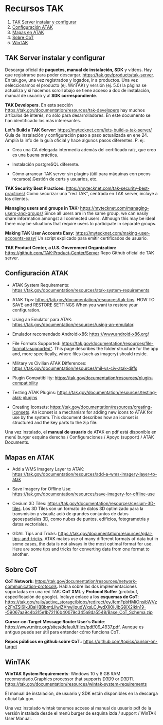 # Recursos TAK

[pcyetano. v1.0]: #

1. [TAK Server instalar y configurar](#tak-server-instalar-y-configurar)
2. [Configuración ATAK](#id-2)
3. [Mapas en ATAK](#id-3)
4. [Sobre CoT](#id-4)
5. [WinTAK](#id-5)

## TAK Server instalar y configurar

Descarga oficial de **paquetes, manual de instalación, SDK** y vídeos. Hay que registrarse para poder descargar. <https://tak.gov/products/tak-server>.
En tak.gov, una vez registrados y logados, ir a productos.
Una vez seleccionamos el producto (ej. WinTAK) y versión (ej. 5.0) la página se actualiza y si hacemos scroll abajo se tiene acceso a doc de instalación, manual de usuario y al **SDK correspondiente**.

**TAK Developers.**
En esta sección <https://tak.gov/documentation/resources/tak-developers> hay muchos artículos de interés, no sólo para desarrolladores. En este documento se han identificado los más interesantes.

**Let's Build a TAK Server:** <https://mytecknet.com/lets-build-a-tak-server/>
Guía de instalación y configuración paso a paso actualizada en ene 24. Amplía la info de la guía oficial y hace algunos pasos diferentes. P. ej:

- Crea una CA delegada intermedia además del certificado raíz, que creo es una buena práctica.

- Instalación postgreSQL diferente.

- Cómo arrancar TAK server sin plugins (útil para máquinas con pocos recursos).Gestión de certs y usuarios, etc.

**TAK Security Best Practices:**  <https://mytecknet.com/tak-security-best-practices/>
Como securizar una "red TAK", centrada en TAK server, incluye a los clientes.

**Managing users and groups in TAK:** <https://mytecknet.com/managing-users-and-groups/>
Since all users are in the same group, we can easily share information amongst all connected users. Although this may be ideal there may be situations that require users to participate in separate groups.

**Making TAK User Accounts Easy:** <https://mytecknet.com/making-user-accounts-easy/>
Un script explicado para emitir certificados de usuario.

**TAK Product Center, a U.S. Government Organization:** <https://github.com/TAK-Product-Center/Server>
Repo Github oficial de TAK server.

## Configuración ATAK

- ATAK System Requirements: <https://tak.gov/documentation/resources/atak-system-requirements>

- ATAK Tips: <https://tak.gov/documentation/resources/tak-tips>. HOW TO SAVE and RESTORE SETTINGS When you want to restore your configuration.

- Using an Emulator para ATAK: <https://tak.gov/documentation/resources/using-an-emulator>.

- Emulador recomendado Android-x86: <https://www.android-x86.org/>

- File Formats Supported: <https://tak.gov/documentation/resources/file-formats-supported">. This page describes the folder structure for the app and, more specifically, where files (such as imagery) should reside.

- Military vs Civilian ATAK Differences: <https://tak.gov/documentation/resources/mil-vs-civ-atak-diffs>

- Plugin Compatibility: <https://tak.gov/documentation/resources/plugin-compatibility>

- Testing ATAK Plugins: <https://tak.gov/documentation/resources/testing-atak-plugins>

- Creating Iconsets: <https://tak.gov/documentation/resources/creating-iconsets>. An iconset is a mechanism for adding new icons to ATAK for use by the system. This document describes how an iconset is structured and the key parts to the zip file.

Una vez instalado, el **manual de usuario** de ATAK en pdf está disponible en menú burger esquina derecha / Configuraciones / Apoyo (support) / ATAK Documents.

## Mapas en ATAK

- Add a WMS Imagery Layer to ATAK: <https://tak.gov/documentation/resources/add-a-wms-imagery-layer-to-atak>

- Save Imagery for Offline Use: <https://tak.gov/documentation/resources/save-imagery-for-offline-use>

- Cesium 3D Tiles: <https://tak.gov/documentation/resources/cesium-3D-tiles>. Los 3D Tiles son un formato de datos 3D optimizado para la transmisión y visualiz ació de grandes conjuntos de datos geoespaciales 3D, como nubes de puntos, edificios, fotogrametría y datos vectoriales.

- GDAL Tips and Tricks: <https://tak.gov/documentation/resources/gdal-tips-and-tricks>. ATAK makes use of many different formats of data but in some cases, the data is not always in the most optimal format for use.   Here are some tips and tricks for converting data from one format to another.

## Sobre CoT

**CoT Network:** <https://tak.gov/documentation/resources/network-communication-protocols>. Habla sobre las dos implementaciones soportadas en una red TAK: **CoT XML** y **Protocol Buffer** (protobuf, especificación de google). Incluye enlace a  los **esquemas de CoT**: <https://tak.gov/rails/active_storage/blobs/redirect/eyJfcmFpbHMiOnsibWVzc2FnZSI6IkJBaHBBbmtLIiwiZXhwIjpudWxsLCJwdXIiOiJibG9iX2lkIn19--59067aa9c4b315e1b72116b40079c345a8da5548/Base_CoT_Schema.zip>

**Cursor-on-Target Message Router User’s Guide**: <https://www.mitre.org/sites/default/files/pdf/09_4937.pdf>. Aunque es antiguo puede ser útil para entender cómo funciona CoT.

**Repos públicos en github sobre CoT.**: <https://github.com/topics/cursor-on-target>

## WinTAK

**WinTAK System Requirements**: Windows 10 y 8 GB RAM recomendado.Graphics processor that supports D3D9 or D3D11. <https://tak.gov/documentation/resources/wintak-system-requirements>

El manual de instalación, de usuario y SDK están disponibles en la descarga oficial tak.gov.

Una vez instalado wintak tenemos acceso al manual de usuario pdf de la versión instalada desde el menú burger de esquina izda / support / WinTAK User Manual.
